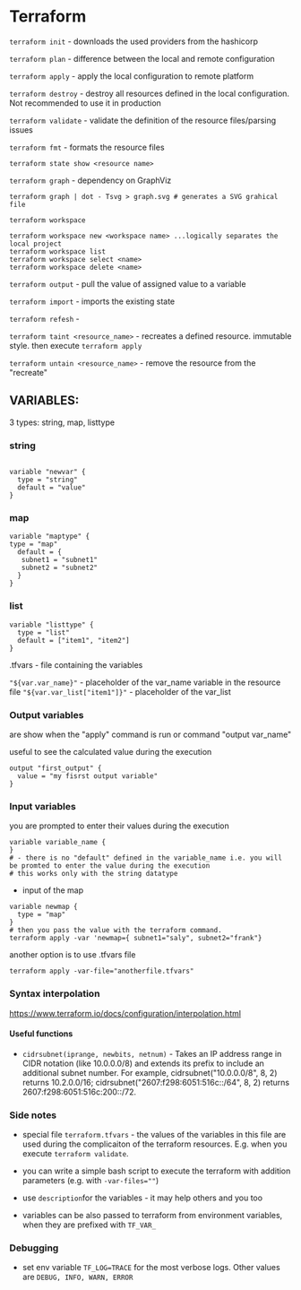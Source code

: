 # Terraform


```terraform init``` - downloads the used providers from the hashicorp

```terraform plan``` - difference between the local and remote configuration

```terraform apply``` - apply the local configuration to remote platform

```terraform destroy``` - destroy all resources defined in the local configuration. Not recommended to use it in production

```terraform validate``` - validate the definition of the resource files/parsing issues

```terraform fmt``` - formats the resource files

```terraform state show <resource name>```

```terraform graph``` - dependency on GraphViz
```
terraform graph | dot - Tsvg > graph.svg # generates a SVG grahical file
```

```terraform workspace```
```
terraform workspace new <workspace name> ...logically separates the local project
terraform workspace list
terraform workspace select <name>
terraform workspace delete <name>
```

```terraform output``` - pull the value of assigned value to a variable

```terraform import``` - imports the existing state

```terraform refesh``` - 

```terraform taint <resource_name>``` - recreates a defined resource. immutable style. 
then execute ```terraform apply```

```terraform untain <resource_name>``` - remove the resource from the "recreate"

## VARIABLES:
3 types: string, map, listtype

### string
```

variable "newvar" {
  type = "string"
  default = "value"
}
```

### map

```
variable "maptype" {
type = "map"
  default = {
   subnet1 = "subnet1"
   subnet2 = "subnet2"
  }
}
```

### list

```
variable "listtype" {
  type = "list"
  default = ["item1", "item2"]
}
```

.tfvars - file containing the variables

```"${var.var_name}"``` - placeholder of the var_name variable in the resource file
```"${var.var_list["item1"]}"``` - placeholder of the var_list

### Output variables
are show when the "apply" command is run or command "output var_name"

useful to see the calculated value during the execution
```
output "first_output" {
  value = "my fisrst output variable"
}
```


### Input variables

you are prompted to enter their values during the execution
```buildoutcfg
variable variable_name {
}
# - there is no "default" defined in the variable_name i.e. you will be promted to enter the value during the execution
# this works only with the string datatype
```

- input of the map
```
variable newmap {
  type = "map"
}
# then you pass the value with the terraform command.
terraform apply -var 'newmap={ subnet1="saly", subnet2="frank"}
```
another option is to use .tfvars file

```terraform apply -var-file="anotherfile.tfvars"```

### Syntax interpolation
https://www.terraform.io/docs/configuration/interpolation.html

#### Useful functions
- ```cidrsubnet(iprange, newbits, netnum)``` - Takes an IP address range in CIDR notation (like 10.0.0.0/8) and extends its prefix to include an additional subnet number. For example, cidrsubnet("10.0.0.0/8", 8, 2) returns 10.2.0.0/16; cidrsubnet("2607:f298:6051:516c::/64", 8, 2) returns 2607:f298:6051:516c:200::/72.


### Side notes

- special file ```terraform.tfvars``` - the values of the variables in this file are used during the complicaiton of the terraform resources. E.g. when you execute ```terraform validate```.

- you can write a simple bash script to execute the terraform with addition parameters (e.g. with ```-var-files=""```)

- use ```description```for the variables - it may help others and you too

- variables can be also passed to terraform from environment variables, when they are prefixed with ```TF_VAR_```

### Debugging

- set env variable ```TF_LOG=TRACE``` for the most verbose logs. Other values are ```DEBUG, INFO, WARN, ERROR```

